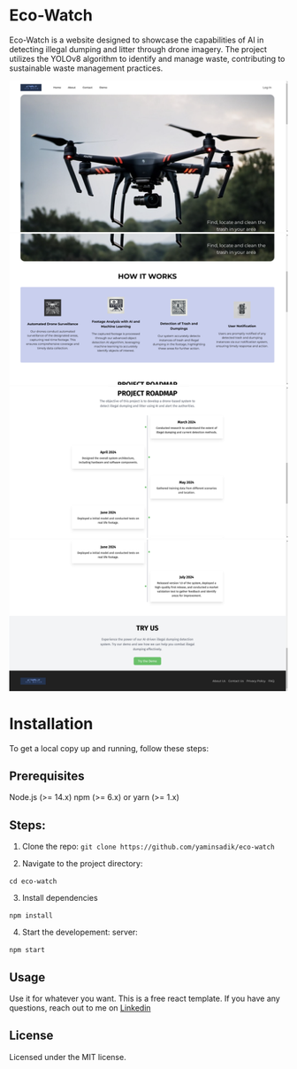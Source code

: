 # Eco-Watch

Eco-Watch is a website designed to showcase the capabilities of AI in detecting illegal dumping and litter through drone imagery. The project utilizes the YOLOv8 algorithm to identify and manage waste, contributing to sustainable waste management practices.

![Sample1](./screenshot/Screenshot%20from%202024-08-06%2015-06-12.png)
![Sample2](./screenshot/Screenshot%20from%202024-08-06%2015-06-21.png)
![Sample3](./screenshot/Screenshot%20from%202024-08-06%2015-06-27.png)
![Sample4](./screenshot/Screenshot%20from%202024-08-06%2015-06-31.png)

# Installation
To get a local copy up and running, follow these steps:

## Prerequisites
Node.js (>= 14.x)
npm (>= 6.x) or yarn (>= 1.x)

## Steps:
1. Clone the repo:
`git clone https://github.com/yaminsadik/eco-watch`

2. Navigate to the project directory:

`cd eco-watch`

3. Install dependencies

`npm install`

4. Start the developement:
 server:

`npm start`

## Usage
Use it for whatever you want. This is a free react template. If you have any questions, reach out to me on [Linkedin](https://www.linkedin.com/in/sadik-yamin/?trk=OpenCV-course-v1%3AOpenCV%2BBootcamp%2BCV0_honor-dashboard)


## License
Licensed under the MIT license.
